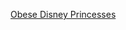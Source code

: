 ---
layout: post
wordpress_id: 771
wordpress_url: http://noesbueno.com/archives/771
date: '2010-09-06 20:59:57 -0500'
date_gmt: '2010-09-07 01:59:57 -0500'
body: |
  <p><a href="http://www.epicponyz.com/2010/09/obese-disney-princesses.html">Obese Disney Princesses</a></p>
---